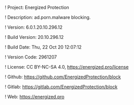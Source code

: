 ! Project: Energized Protection

! Description: ad.porn.malware blocking.

! Version: 6.0.1.20.10.296.12

! Build Version: 20.10.296.12

! Build Date: Thu, 22 Oct 20 12:07:12

! Version Code: 2961207

! License: CC BY-NC-SA 4.0, https://energized.pro/license

! Github: https://github.com/EnergizedProtection/block

! Gitlab: https://gitlab.com/EnergizedProtection/block


! Web: https://energized.pro
